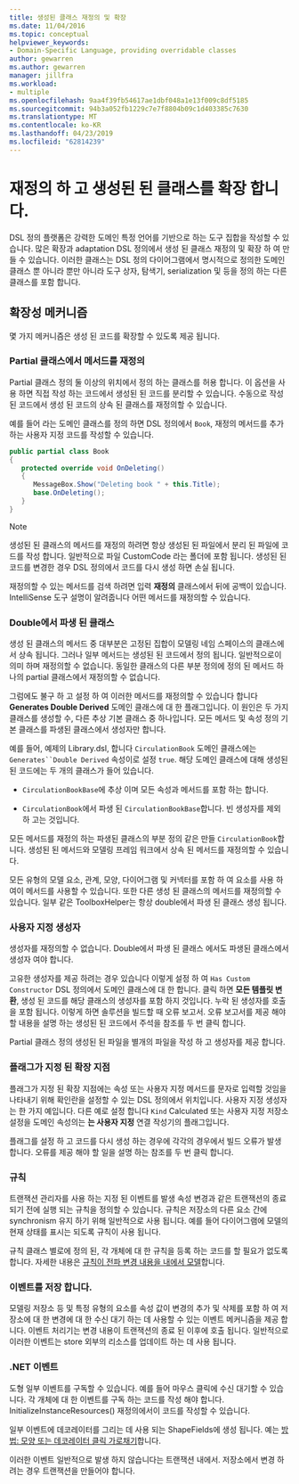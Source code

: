 ```yaml
---
title: 생성된 클래스 재정의 및 확장
ms.date: 11/04/2016
ms.topic: conceptual
helpviewer_keywords:
- Domain-Specific Language, providing overridable classes
author: gewarren
ms.author: gewarren
manager: jillfra
ms.workload:
- multiple
ms.openlocfilehash: 9aa4f39fb54617ae1dbf048a1e13f009c8df5185
ms.sourcegitcommit: 94b3a052fb1229c7e7f8804b09c1d403385c7630
ms.translationtype: MT
ms.contentlocale: ko-KR
ms.lasthandoff: 04/23/2019
ms.locfileid: "62814239"
---
```

# <a name="override-and-extend-the-generated-classes"></a>재정의 하 고 생성된 된 클래스를 확장 합니다.

DSL 정의 플랫폼은 강력한 도메인 특정 언어를 기반으로 하는 도구 집합을 작성할 수 있습니다. 많은 확장과 adaptation DSL 정의에서 생성 된 클래스 재정의 및 확장 하 여 만들 수 있습니다. 이러한 클래스는 DSL 정의 다이어그램에서 명시적으로 정의한 도메인 클래스 뿐 아니라 뿐만 아니라 도구 상자, 탐색기, serialization 및 등을 정의 하는 다른 클래스를 포함 합니다.

## <a name="extensibility-mechanisms"></a>확장성 메커니즘

몇 가지 메커니즘은 생성 된 코드를 확장할 수 있도록 제공 됩니다.

### <a name="override-methods-in-a-partial-class"></a>Partial 클래스에서 메서드를 재정의

Partial 클래스 정의 둘 이상의 위치에서 정의 하는 클래스를 허용 합니다. 이 옵션을 사용 하면 직접 작성 하는 코드에서 생성된 된 코드를 분리할 수 있습니다. 수동으로 작성 된 코드에서 생성 된 코드의 상속 된 클래스를 재정의할 수 있습니다.

예를 들어 라는 도메인 클래스를 정의 하면 DSL 정의에서 `Book`, 재정의 메서드를 추가 하는 사용자 지정 코드를 작성할 수 있습니다.

```csharp
public partial class Book
{
   protected override void OnDeleting()
   {
      MessageBox.Show("Deleting book " + this.Title);
      base.OnDeleting();
   }
}
```

> [!NOTE]
> 생성된 된 클래스의 메서드를 재정의 하려면 항상 생성된 된 파일에서 분리 된 파일에 코드를 작성 합니다. 일반적으로 파일 CustomCode 라는 폴더에 포함 됩니다. 생성된 된 코드를 변경한 경우 DSL 정의에서 코드를 다시 생성 하면 손실 됩니다.

재정의할 수 있는 메서드를 검색 하려면 입력 **재정의** 클래스에서 뒤에 공백이 있습니다. IntelliSense 도구 설명이 알려줍니다 어떤 메서드를 재정의할 수 있습니다.

### <a name="double-derived-classes"></a>Double에서 파생 된 클래스

생성 된 클래스의 메서드 중 대부분은 고정된 집합이 모델링 네임 스페이스의 클래스에서 상속 됩니다. 그러나 일부 메서드는 생성된 된 코드에서 정의 됩니다. 일반적으로이 의미 하며 재정의할 수 없습니다. 동일한 클래스의 다른 부분 정의에 정의 된 메서드 하나의 partial 클래스에서 재정의할 수 없습니다.

그럼에도 불구 하 고 설정 하 여 이러한 메서드를 재정의할 수 있습니다 합니다 **Generates Double Derived** 도메인 클래스에 대 한 플래그입니다. 이 원인은 두 가지 클래스를 생성할 수, 다른 추상 기본 클래스 중 하나입니다. 모든 메서드 및 속성 정의 기본 클래스를 파생된 클래스에서 생성자만 합니다.

예를 들어, 예제의 Library.dsl, 합니다 `CirculationBook` 도메인 클래스에는 `Generates``Double Derived` 속성이로 설정 `true`. 해당 도메인 클래스에 대해 생성된 된 코드에는 두 개의 클래스가 들어 있습니다.

- `CirculationBookBase`에 추상 이며 모든 속성과 메서드를 포함 하는 합니다.

- `CirculationBook`에서 파생 된 `CirculationBookBase`합니다. 빈 생성자를 제외 하 고는 것입니다.

모든 메서드를 재정의 하는 파생된 클래스의 부분 정의 같은 만들 `CirculationBook`합니다. 생성된 된 메서드와 모델링 프레임 워크에서 상속 된 메서드를 재정의할 수 있습니다.

모든 유형의 모델 요소, 관계, 모양, 다이어그램 및 커넥터를 포함 하 여 요소를 사용 하 여이 메서드를 사용할 수 있습니다. 또한 다른 생성 된 클래스의 메서드를 재정의할 수 있습니다. 일부 같은 ToolboxHelper는 항상 double에서 파생 된 클래스 생성 됩니다.

### <a name="custom-constructors"></a>사용자 지정 생성자

생성자를 재정의할 수 없습니다. Double에서 파생 된 클래스 에서도 파생된 클래스에서 생성자 여야 합니다.

고유한 생성자를 제공 하려는 경우 있습니다 이렇게 설정 하 여 `Has Custom Constructor` DSL 정의에서 도메인 클래스에 대 한 합니다. 클릭 하면 **모든 템플릿 변환**, 생성 된 코드를 해당 클래스의 생성자를 포함 하지 것입니다. 누락 된 생성자를 호출을 포함 됩니다. 이렇게 하면 솔루션을 빌드할 때 오류 보고서. 오류 보고서를 제공 해야 할 내용을 설명 하는 생성된 된 코드에서 주석을 참조를 두 번 클릭 합니다.

Partial 클래스 정의 생성된 된 파일을 별개의 파일을 작성 하 고 생성자를 제공 합니다.

### <a name="flagged-extension-points"></a>플래그가 지정 된 확장 지점

플래그가 지정 된 확장 지점에는 속성 또는 사용자 지정 메서드를 문자로 입력할 것임을 나타내기 위해 확인란을 설정할 수 있는 DSL 정의에서 위치입니다. 사용자 지정 생성자는 한 가지 예입니다. 다른 예로 설정 합니다 `Kind` Calculated 또는 사용자 지정 저장소 설정을 도메인 속성의는 **는 사용자 지정** 연결 작성기의 플래그입니다.

플래그를 설정 하 고 코드를 다시 생성 하는 경우에 각각의 경우에서 빌드 오류가 발생 합니다. 오류를 제공 해야 할 일을 설명 하는 참조를 두 번 클릭 합니다.

### <a name="rules"></a>규칙

트랜잭션 관리자를 사용 하는 지정 된 이벤트를 발생 속성 변경과 같은 트랜잭션의 종료 되기 전에 실행 되는 규칙을 정의할 수 있습니다. 규칙은 저장소의 다른 요소 간에 synchronism 유지 하기 위해 일반적으로 사용 됩니다. 예를 들어 다이어그램에 모델의 현재 상태를 표시는 되도록 규칙이 사용 됩니다.

규칙 클래스 별로에 정의 된, 각 개체에 대 한 규칙을 등록 하는 코드를 할 필요가 없도록 합니다. 자세한 내용은 [규칙이 전파 변경 내용을 내에서 모델](../modeling/rules-propagate-changes-within-the-model.md)합니다.

### <a name="store-events"></a>이벤트를 저장 합니다.

모델링 저장소 등 및 특정 유형의 요소를 속성 값이 변경의 추가 및 삭제를 포함 하 여 저장소에 대 한 변경에 대 한 수신 대기 하는 데 사용할 수 있는 이벤트 메커니즘을 제공 합니다. 이벤트 처리기는 변경 내용이 트랜잭션의 종료 된 이후에 호출 됩니다. 일반적으로 이러한 이벤트는 store 외부의 리소스를 업데이트 하는 데 사용 됩니다.

### <a name="net-events"></a>.NET 이벤트

도형 일부 이벤트를 구독할 수 있습니다. 예를 들어 마우스 클릭에 수신 대기할 수 있습니다. 각 개체에 대 한 이벤트를 구독 하는 코드를 작성 해야 합니다. InitializeInstanceResources() 재정의에서이 코드를 작성할 수 있습니다.

일부 이벤트에 데코레이터를 그리는 데 사용 되는 ShapeFields에 생성 됩니다. 예는 [방법: 모양 또는 데코레이터 클릭 가로채기](../modeling/how-to-intercept-a-click-on-a-shape-or-decorator.md)합니다.

이러한 이벤트 일반적으로 발생 하지 않습니다는 트랜잭션 내에서. 저장소에서 변경 하려는 경우 트랜잭션을 만들어야 합니다.